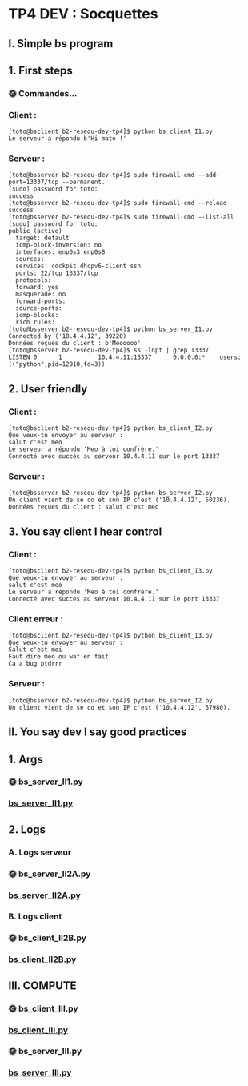 # TP4 DEV : Socquettes

## I. Simple bs program

## 1. First steps

### 🌞 Commandes...

### Client : 
```
[toto@bsclient b2-resequ-dev-tp4]$ python bs_client_I1.py
Le serveur a répondu b'Hi mate !'
```
### Serveur :
```
[toto@bsserver b2-resequ-dev-tp4]$ sudo firewall-cmd --add-port=13337/tcp --permanent.
[sudo] password for toto: 
success
[toto@bsserver b2-resequ-dev-tp4]$ sudo firewall-cmd --reload
success
[toto@bsserver b2-resequ-dev-tp4]$ sudo firewall-cmd --list-all
[sudo] password for toto:
public (active)
  target: default
  icmp-block-inversion: no
  interfaces: enp0s3 enp0s8
  sources:
  services: cockpit dhcpv6-client ssh
  ports: 22/tcp 13337/tcp
  protocols:
  forward: yes
  masquerade: no
  forward-ports:
  source-ports:
  icmp-blocks:
  rich rules: 
[toto@bsserver b2-resequ-dev-tp4]$ python bs_server_I1.py
Connected by ('10.4.4.12', 39220)
Données reçues du client : b'Meooooo'
[toto@bsserver b2-resequ-dev-tp4]$ ss -lnpt | grep 13337
LISTEN 0      1          10.4.4.11:13337      0.0.0.0:*    users:(("python",pid=12910,fd=3))
```

## 2. User friendly

### Client :
```
[toto@bsclient b2-resequ-dev-tp4]$ python bs_client_I2.py
Que veux-tu envoyer au serveur :
salut c'est meo
Le serveur a répondu 'Meo à toi confrère.'
Connecté avec succès au serveur 10.4.4.11 sur le port 13337
```
### Serveur :
```
[toto@bsserver b2-resequ-dev-tp4]$ python bs_server_I2.py
Un client vient de se co et son IP c'est ('10.4.4.12', 50236).
Données reçues du client : salut c'est meo
```

## 3. You say client I hear control

### Client :
```
[toto@bsclient b2-resequ-dev-tp4]$ python bs_client_I3.py
Que veux-tu envoyer au serveur :
salut c'est meo
Le serveur a répondu 'Meo à toi confrère.'
Connecté avec succès au serveur 10.4.4.11 sur le port 13337
```
### Client erreur : 
```
[toto@bsclient b2-resequ-dev-tp4]$ python bs_client_I3.py
Que veux-tu envoyer au serveur :
Salut c'est moi
Faut dire meo ou waf en fait
Ca a bug ptdrrr
```
### Serveur : 
```
[toto@bsserver b2-resequ-dev-tp4]$ python bs_server_I2.py
Un client vient de se co et son IP c'est ('10.4.4.12', 57980).
```

## II. You say dev I say good practices

## 1. Args

### 🌞 bs_server_II1.py
### [bs_server_II1.py](https://github.com/thomascrecy/b2-resequ-dev-tp4/blob/main/bs_server_II1.py)

## 2. Logs

### A. Logs serveur

### 🌞 bs_server_II2A.py

### [bs_server_II2A.py](https://github.com/thomascrecy/b2-resequ-dev-tp4/blob/main/bs_server_II2A.py)

### B. Logs client

### 🌞 bs_client_II2B.py

### [bs_client_II2B.py](https://github.com/thomascrecy/b2-resequ-dev-tp4/blob/main/bs_client_II2B.py)

## III. COMPUTE

### 🌞 bs_client_III.py
### [bs_client_III.py](https://github.com/thomascrecy/b2-resequ-dev-tp4/blob/main/bs_client_III.py)

### 🌞 bs_server_III.py

### [bs_server_III.py](https://github.com/thomascrecy/b2-resequ-dev-tp4/blob/main/bs_server_III.py)